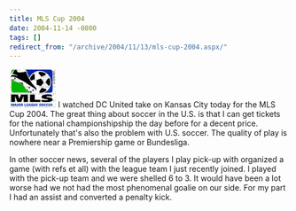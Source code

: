 ```yaml
---
title: MLS Cup 2004
date: 2004-11-14 -0800
tags: []
redirect_from: "/archive/2004/11/13/mls-cup-2004.aspx/"
---
```


![MLS](/images/mls.jpg) I watched DC United take on Kansas City today
for the MLS Cup 2004. The great thing about soccer in the U.S. is that I
can get tickets for the national championshipship the day before for a
decent price. Unfortunately that's also the problem with U.S. soccer.
The quality of play is nowhere near a Premiership game or Bundesliga.

In other soccer news, several of the players I play pick-up with
organized a game (with refs et all) with the league team I just recently
joined. I played with the pick-up team and we were shelled 6 to 3. It
would have been a lot worse had we not had the most phenomenal goalie on
our side. For my part I had an assist and converted a penalty kick.

